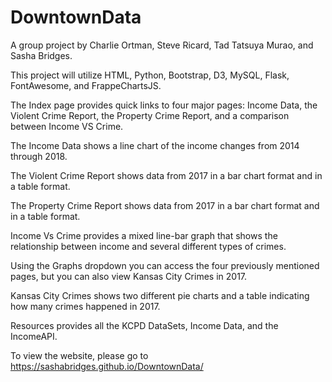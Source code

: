 # DowntownData
A group project by Charlie Ortman, Steve Ricard, Tad Tatsuya Murao, and Sasha Bridges.

This project will utilize HTML, Python, Bootstrap, D3, MySQL, Flask, FontAwesome, and FrappeChartsJS.

The Index page provides quick links to four major pages: Income Data, the Violent Crime Report, the Property Crime Report, and a comparison between Income VS Crime.

The Income Data shows a line chart of the income changes from 2014 through 2018.

The Violent Crime Report shows data from 2017 in a bar chart format and in a table format.

The Property Crime Report shows data from 2017 in a bar chart format and in a table format.

Income Vs Crime provides a mixed line-bar graph that shows the relationship between income and several different types of crimes.

Using the Graphs dropdown you can access the four previously mentioned pages, but you can also view Kansas City Crimes in 2017.

Kansas City Crimes shows two different pie charts and a table indicating how many crimes happened in 2017.

Resources provides all the KCPD DataSets, Income Data, and the IncomeAPI.

To view the website, please go to https://sashabridges.github.io/DowntownData/
